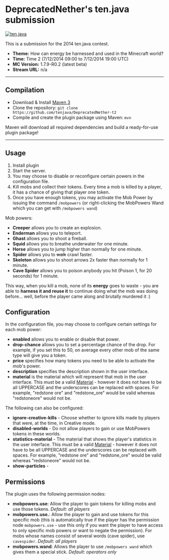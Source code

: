DeprecatedNether's ten.java submission
==============================

[![ten.java](https://cdn.mediacru.sh/hu4CJqRD7AiB.svg)](https://tenjava.com/)

This is a submission for the 2014 ten.java contest.

- __Theme:__ How can energy be harnessed and used in the Minecraft world?
- __Time:__ Time 2 (7/12/2014 09:00 to 7/12/2014 19:00 UTC)
- __MC Version:__ 1.7.9-R0.2 (latest beta)
- __Stream URL:__ n/a

---------------------------------------

Compilation
-----------

- Download & Install [Maven 3](http://maven.apache.org/download.html)
- Clone the repository: `git clone https://github.com/tenjava/DeprecatedNether-t2`
- Compile and create the plugin package using Maven: `mvn`

Maven will download all required dependencies and build a ready-for-use plugin package!

---------------------------------------

Usage
-----

1. Install plugin
2. Start the server.
3. You may choose to disable or reconfigure certain powers in the configuration file.
4. Kill mobs and collect their tokens. Every time a mob is killed by a player, it has a chance of giving that player one token.
5. Once you have enough tokens, you may activate the Mob Power by issuing the command `/mobpowers` (or right-clicking the MobPowers Wand which you can get with `/mobpowers wand`)

Mob powers:
* **Creeper** allows you to create an explosion.
* **Enderman** allows you to teleport.
* **Ghast** allows you to shoot a fireball.
* **Squid** allows you to breathe underwater for one minute.
* **Horse** allows you to jump higher than normally for one minute.
* **Spider** allows you to ~~walk~~ crawl faster.
* **Skeleton** allows you to shoot arrows 2x faster than normally for 1 minute.
* **Cave Spider** allows you to poison anybody you hit (Poison 1, for 20 seconds) for 1 minute.

This way, when you kill a mob, none of its **energy** goes to waste - you are able to **harness it and reuse it** to continue doing what the mob was doing before... well, before the player came along and brutally murdered it :)

Configuration
-------------

In the configuration file, you may choose to configure certain settings for each mob power:
* **enabled** allows you to enable or disable that power.
* **drop-chance** allows you to set a percentage chance of the drop. For example, if you set this to 50, on average every other mob of the same type will give you a token.
* **price** specifies how many tokens you need to be able to activate the mob's power.
* **description** specifies the description shown in the user interface.
* **material** is the material which will represent that mob in the user interface. This must be a valid [Material](http://jd.bukkit.org/beta/apidocs/org/bukkit/Material.html) - however it does not have to be all UPPERCASE and the underscores can be replaced with spaces. For example, "redstone ore" and "redstone_ore" would be valid whereas "redstoneore" would not be.

The following can also be configured:
* **ignore-creative-kills** - Choose whether to ignore kills made by players that were, at the time, in Creative mode.
* **disabled-worlds** - Do not allow players to gain or use MobPowers tokens in these worlds.
* **statistics-material** - The material that shows the player's statistics in the user interface. This must be a valid [Material](http://jd.bukkit.org/beta/apidocs/org/bukkit/Material.html) - however it does not have to be all UPPERCASE and the underscores can be replaced with spaces. For example, "redstone ore" and "redstone_ore" would be valid whereas "redstoneore" would not be.
* **show-particles** -

Permissions
-----------

The plugin uses the following permission nodes:
* **mobpowers.use**: Allow the player to gain tokens for killing mobs and use those tokens. *Default: all players*
* **mobpowers.use.<mob name>**: Allow the player to gain and use tokens for this specific mob (this is automatically true if the player has the permission node `mobpowers.use` - use this only if you want the player to have access to only specific mob powers or want to negate the permission). For mobs whose names consist of several words (cave spider), use `cavespider`. *Default: all players*
* **mobpowers.wand**: Allows the player to use `/mobpowers wand` which gives them a special stick. *Default: operators only*
